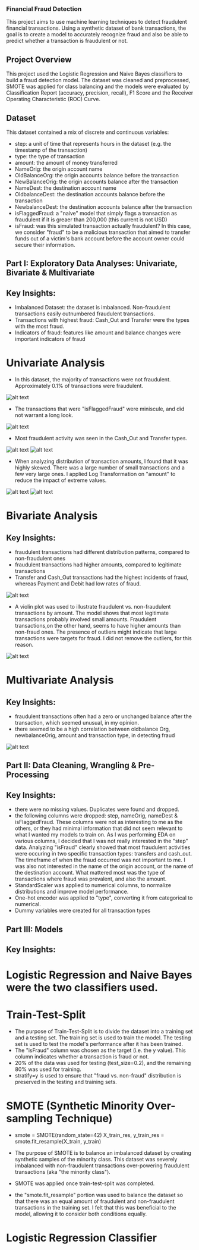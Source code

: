 ### Financial Fraud Detection

This project aims to use machine learning techniques to detect fraudulent financial transactions. Using a synthetic dataset of bank transactions, the goal is to create a model to accurately recognize fraud and also be able to predict whether a transaction is fraudulent or not. 

## Project Overview
This project used the Logistic Regression and Naive Bayes classifiers to build a fraud detection model. The dataset was cleaned and preprocessed, SMOTE was applied for class balancing and the models were evaluated by Classification Report (accuracy, precision, recall), F1 Score and the Receiver Operating Characteristic (ROC) Curve. 

## Dataset
This dataset contained a mix of discrete and continuous variables:
* step: a unit of time that represents hours in the dataset (e.g. the timestamp of the transaction)
* type: the type of transaction
* amount: the amount of money transferred
* NameOrig: the origin account name
* OldBalanceOrg: the origin accounts balance before the transaction
* NewBalanceOrig: the origin accounts balance after the transaction
* NameDest: the destination account name
* OldbalanceDest: the destination accounts balance before the transaction
* NewbalanceDest: the destination accounts balance after the transaction
* isFlaggedFraud: a "naive" model that simply flags a transaction as fraudulent if it is greaer than 200,000 (this current is not USD)
* isFraud: was this simulated transaction actually fraudulent? In this case, we consider "fraud" to be a malicious transaction that aimed to transfer funds out of a victim's bank account before the account owner could secure their information.



## Part I: Exploratory Data Analyses: Univariate, Bivariate & Multivariate
## Key Insights: 
* Imbalanced Dataset: the dataset is imbalanced. Non-fraudulent transactions easily outnumbered fraudulent transactions.
* Transactions with highest fraud: Cash_Out and Transfer were the types with the most fraud. 
* Indicators of fraud: features like amount and balance changes were important indicators of fraud

# Univariate Analysis
* In this dataset, the majority of transactions were not fraudulent. Approximately 0.1% of transactions were fraudulent. 

![alt text](image.png)


* The transactions that were "isFlaggedFraud" were miniscule, and did not warrant a long look. 

![alt text](image-1.png)


* Most fraudulent activity was seen in the Cash_Out and Transfer types.

![alt text](image-2.png)    ![alt text](image-3.png)


* When analyzing distribution of transaction amounts, I found that it was highly skewed. There was a large number of small transactions and a few very large ones. I applied Log Transformation on "amount" to reduce the impact of extreme values. 

![alt text](image-5.png) ![alt text](image-4.png)

# Bivariate Analysis
## Key Insights:
* fraudulent transactions had different distribution patterns, compared to non-fraudulent ones
* fraudulent transactions had higher amounts, compared to legitimate transactions
* Transfer and Cash_Out transactions had the highest incidents of fraud, whereas Payment and Debit had low rates of fraud. 

![alt text](image-6.png)

* A violin plot was used to illustrate fraudulent vs. non-fraudulent transactions by amount. The model shows that most legitimate transactions probably involved small amounts. Fraudulent transactions,on the other hand, seems to have higher amounts than non-fraud ones. The presence of outliers might indicate that large transactions were targets for fraud. I did not remove the outliers, for this reason. 

![alt text](image-7.png)

# Multivariate Analysis
## Key Insights:
* fraudulent transactions often had a zero or unchanged balance after the transaction, which seemed unusual, in my opinion. 
* there seemed to be a high correlation between oldbalance Org, newbalanceOrig, amount and transaction type, in detecting fraud

![alt text](image-8.png)

## Part II: Data Cleaning, Wrangling & Pre-Processing
## Key Insights: 
* there were no missing values. Duplicates were found and dropped. 
* the following columns were dropped: step, nameOrig, nameDest & isFlaggedFraud. These columns were not as interesting to me as the others, or they had minimal information that did not seem relevant to what I wanted my models to train on. As I was performing EDA on various columns, I decided that I was not really interested in the "step" data. Analyzing "isFraud" clearly showed that most fraudulent activities were occuring in two specific transaction types: transfers and cash_out. The timeframe of when the fraud occurred was not important to me. I was also not interested in the name of the origin account, or the name of the destination account. What mattered most was the type of transactions where fraud was prevalent, and also the amount. 
* StandardScaler was applied to numerical columns, to normalize distributions and improve model performance. 
* One-hot encoder was applied to "type", converting it from categorical to numerical. 
* Dummy variables were created for all transaction types

## Part III: Models
## Key Insights: 
# Logistic Regression and Naive Bayes were the two classifiers used. 

# Train-Test-Split
* The purpose of Train-Test-Split is to divide the dataset into a training set and a testing set. The training set is used to train the model. The testing set is used to test the model's performance after it has been trained. 
* The "isFraud" column was chosen as the target (i.e. the y value). This column indicates whether a transaction is fraud or not. 
* 20% of the data was used for testing (test_size=0.2), and the remaining 80% was used for training. 
* stratify=y is used to ensure that "fraud vs. non-fraud" distribution is preserved in the testing and training sets. 

# SMOTE (Synthetic Minority Over-sampling Technique)
* smote = SMOTE(random_state=42)
X_train_res, y_train_res = smote.fit_resample(X_train, y_train)

* The purpose of SMOTE is to balance an imbalanced dataset by creating synthetic samples of the minority class. This dataset was severely imbalanced with non-fraudulent transactions over-powering fraudulent transactions (aka "the minority class"). 
* SMOTE was applied once train-test-split was completed. 
* the "smote.fit_resample" portion was used to balance the dataset so that there was an equal amount of fraudulent and non-fraudulent transactions in the training set. I felt that this was beneficial to the model, allowing it to consider both conditions equally. 

# Logistic Regression Classifier










